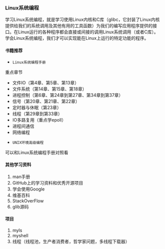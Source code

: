 ### Linux系统编程

学习Linux系统编程，就是学习使用Linux内核和C库（glibc，它封装了Linux内核提供给我们的系统调用及其他有用的工具函数）为我们的编写应用程序提供的接口。在Linux运行的各种程序都会直接或间接的调用Linux系统调用（或者C库）。学会Linux系统编程，我们才可以实现能在Linux上运行的特定功能的程序。

#### 书籍推荐

- `Linux系统编程手册`

重点章节

* 文件IO（第4章、第5章、第13章）
* 文件系统（第14章、第15章、第18章）
* 进程控制（第6章、第24章到第27章、第34章到第37章）
* 信号（第20章、第21章、第22章）
* 定时器与休眠（第23章）
* 线程（第29章到第33章）
* IO多路复用（重点学epoll）
* 进程间通信
* 网络编程

- `UNIX环境高级编程`

可以和Linux系统编程手册对照看

#### 其他学习资料

1. man手册
2. GitHub上的学习资料和优秀开源项目
3. 学会使用Google
4. 维基百科
5. StackOverFlow
6. glib源码

#### 项目

1. myls
2. myshell
3. 线程（线程池，生产者消费者，哲学家问题，多线程下载器）
